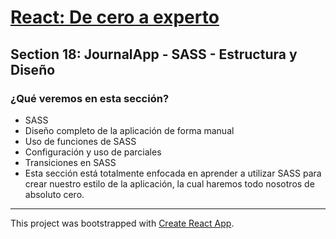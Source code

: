 # [React: De cero a experto](https://www.udemy.com/course/react-cero-experto/)

## Section 18: JournalApp - SASS - Estructura y Diseño
### ¿Qué veremos en esta sección?
- SASS
- Diseño completo de la aplicación de forma manual
- Uso de funciones de SASS
- Configuración y uso de parciales
- Transiciones en SASS
- Esta sección está totalmente enfocada en aprender a utilizar SASS para crear nuestro estilo de la aplicación, la cual haremos todo nosotros de absoluto cero.

---
This project was bootstrapped with [Create React App](https://github.com/facebook/create-react-app).